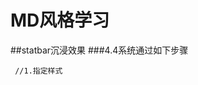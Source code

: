 # MD风格学习
  ##statbar沉浸效果
    ###4.4系统通过如下步骤
    <pre><code>
         //1.指定样式
         <style name="AppTheme" parent="BaseTheme">

            <item name="android:windowTranslucentStatus">true</item>
            <item name="android:windowTranslucentNavigation">true</item>
        </style>
        //2、适应system
        <LinearLayout xmlns:android="http://schemas.android.com/apk/res/android"
                      android:layout_width="match_parent"
                      android:layout_height="match_parent"
                      android:gravity="center_horizontal"
                      android:orientation="vertical">

            <android.support.v7.widget.Toolbar
                android:layout_width="match_parent"
                android:layout_height="20dip"
                android:background="?attr/colorPrimary"
                android:fitsSystemWindows="true">

            </android.support.v7.widget.Toolbar>
         </LinearLayout>
         //3、默认情况会将toolBar上移,解决上移办法:
         Toolbar mToolbar = (Toolbar) findViewById(R.id.toolbar);
         setSupportActionBar(mToolbar);
    </code></pre>

    ###5.0.1系统(21)版本更改颜色或图片透上去的效果:
    <pre><code>
           1、设置stytle
           //公共的样式
           <style name="AppBaseTheme" parent="Theme.AppCompat.Light.NoActionBar">
                   <item name="colorPrimary">@color/colorPrimary</item>
                   <item name="colorPrimaryDark">@color/colorPrimaryDark</item>
                   <item name="colorAccent">@color/colorAccent</item>
                   <item name="android:windowBackground">@android:color/white</item>
                   <item name="actionBarStyle">@style/ThemeOverlay.AppCompat.Dark.ActionBar</item>
                   <item name="android:actionBarStyle">@style/ThemeOverlay.AppCompat.Dark.ActionBar</item>
               </style>
           <!-以上的style和平台不相关，以下的style是v21的-->
           <style name="AppTheme" parent="AppBaseTheme">
                   <item name="android:windowDrawsSystemBarBackgrounds">true</item>
                   <item name="android:windowContentTransitions">true</item>
                   <item name="android:windowAllowEnterTransitionOverlap">true</item>
                   <item name="android:windowAllowReturnTransitionOverlap">true</item>
                   <item name="android:windowSharedElementEnterTransition">@android:transition/move</item>
                   <item name="android:windowSharedElementExitTransition">@android:transition/move</item>
               </style>

           <style name="DrawerLayoutTheme" parent="AppTheme">
                  <item name="android:statusBarColor">@android:color/transparent</item>
           </style>
          2、activity对应的xml设置:
           <android.support.v4.widget.DrawerLayout xmlns:tools="http://schemas.android.com/tools"
               xmlns:android="http://schemas.android.com/apk/res/android"
               xmlns:app="http://schemas.android.com/apk/res/com.mixiaoxiao.material.zhihudaily"
               android:id="@+id/main_drawerlayout"
               android:layout_width="match_parent"
               android:layout_height="match_parent"
               android:fitsSystemWindows="true"
               tools:context="com.mixiaoxiao.material.zhihudaily.MainActivity" >

               <!-- content -->
               <android.support.design.widget.CoordinatorLayout
                   android:id="@+id/main_coordinatorlayout"
                   android:layout_width="match_parent"
                   android:layout_height="match_parent" >

                   <!-- 省略... -->


               </android.support.design.widget.CoordinatorLayout>

               <!-- drawer -->

               <android.support.design.widget.NavigationView
                   android:layout_width="wrap_content"
                   android:layout_height="match_parent"
                   android:layout_gravity="start"
                   android:fitsSystemWindows="true"
                   app:headerLayout="@layout/drawer_header"
                   app:menu="@menu/drawer" >
               </android.support.design.widget.NavigationView>

           </android.support.v4.widget.DrawerLayout>
    </code></pre>
    ###开源项目SystemBarTint(https://github.com/lenmoyouziJiangjun/SystemBarTint)

